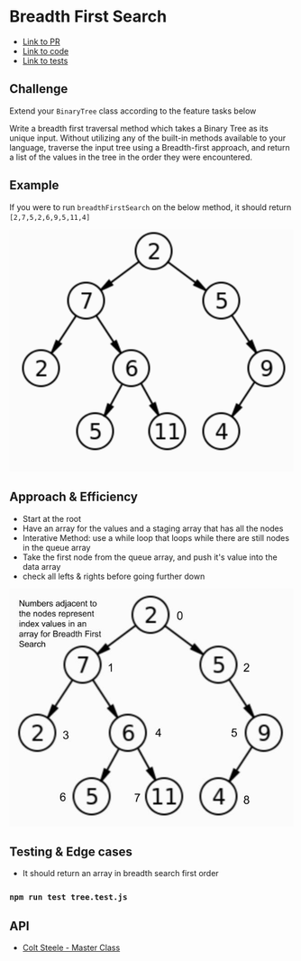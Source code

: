 # Breadth First Search

- [Link to PR](https://github.com/LydiaMT/data-structures-and-algorithms/pull/34)
- [Link to code](https://github.com/LydiaMT/data-structures-and-algorithms/blob/main/javascript/code-challenges/tree/lib)
- [Link to tests](https://github.com/LydiaMT/data-structures-and-algorithms/blob/main/javascript/code-challenges/tree/__test__/tree.test.js)

## Challenge

Extend your `BinaryTree` class according to the feature tasks below

Write a breadth first traversal method which takes a Binary Tree as its unique input. Without utilizing any of the built-in methods available to your language, traverse the input tree using a Breadth-first approach, and return a list of the values in the tree in the order they were encountered.

## Example

If you were to run `breadthFirstSearch` on the below method, it should return `[2,7,5,2,6,9,5,11,4]`

![binary tree](img/bt.png)

## Approach & Efficiency

- Start at the root
- Have an array for the values and a staging array that has all the nodes
- Interative Method: use a while loop that loops while there are still nodes in the queue array
- Take the first node from the queue array, and push it's value into the data array
- check all lefts & rights before going further down

![whiteboard](img/bfsWB.jpg)

## Testing & Edge cases

- It should return an array in breadth search first order

### `npm run test tree.test.js`

## API

- [Colt Steele - Master Class](https://www.udemy.com/share/101XY2BUQedlZVRXQ=/)